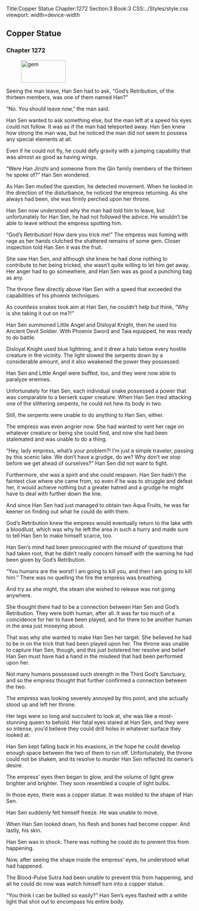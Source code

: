 Title:Copper Statue 
Chapter:1272 
Section:3 
Book:3 
CSS:../Styles/style.css 
viewport: width=device-width
  
## Copper Statue
### Chapter 1272 
<figure>
	<img src="../Images/gem.gif" alt="gem" id="gem" width="120" height="60" />
</figure>
  

  
  Seeing the man leave, Han Sen had to ask, “God’s Retribution, of the thirteen members, was one of them named Han?”

“No. You should leave now,” the man said.

Han Sen wanted to ask something else, but the man left at a speed his eyes could not follow. It was as if the man had teleported away. Han Sen knew how strong the man was, but he noticed the man did not seem to possess any special elements at all.

Even if he could not fly, he could defy gravity with a jumping capability that was almost as good as having wings.

“Were Han Jinzhi and someone from the Qin family members of the thirteen he spoke of?” Han Sen wondered.

As Han Sen mulled the question, he detected movement. When he looked in the direction of the disturbance, he noticed the empress returning. As she always had been, she was firmly perched upon her throne.

Han Sen now understood why the man had told him to leave, but unfortunately for Han Sen, he had not followed the advice. He wouldn’t be able to leave without the empress spotting him.

“God’s Retribution! How dare you trick me!” The empress was fuming with rage as her hands clutched the shattered remains of some gem. Closer inspection told Han Sen it was the fruit.

She saw Han Sen, and although she knew he had done nothing to contribute to her being tricked, she wasn’t quite willing to let him get away. Her anger had to go somewhere, and Han Sen was as good a punching bag as any.

The throne flew directly above Han Sen with a speed that exceeded the capabilities of his phoenix techniques.

As countless snakes took aim at Han Sen, he couldn’t help but think, “Why is she taking it out on me?!”

Han Sen summoned Little Angel and Disloyal Knight, then he used his Ancient Devil Soldier. With Phoenix Sword and Taia equipped, he was ready to do battle.

Disloyal Knight used blue lightning, and it drew a halo below every hostile creature in the vicinity. The light slowed the serpents down by a considerable amount, and it also weakened the power they possessed.

Han Sen and Little Angel were buffed, too, and they were now able to paralyze enemies.

Unfortunately for Han Sen, each individual snake possessed a power that was comparable to a berserk super creature. When Han Sen tried attacking one of the slithering serpents, he could not hew its body in two.

Still, the serpents were unable to do anything to Han Sen, either.

The empress was even angrier now. She had wanted to vent her rage on whatever creature or being she could find, and now she had been stalemated and was unable to do a thing.

“Hey, lady empress, what’s your problem?! I’m just a simple traveler, passing by this scenic lake. We don’t have a grudge, do we? Why don’t we stop before we get ahead of ourselves?” Han Sen did not want to fight.

Furthermore, she was a spirit and she could respawn. Han Sen hadn’t the faintest clue where she came from, so even if he was to struggle and defeat her, it would achieve nothing but a greater hatred and a grudge he might have to deal with further down the line.

And since Han Sen had just managed to obtain two Aqua Fruits, he was far keener on finding out what he could do with them.

God’s Retribution knew the empress would eventually return to the lake with a bloodlust, which was why he left the area in such a hurry and made sure to tell Han Sen to make himself scarce, too.

Han Sen’s mind had been preoccupied with the mound of questions that had taken root, that he didn’t really concern himself with the warning he had been given by God’s Retribution.

“You humans are the worst! I am going to kill you, and then I am going to kill him.” There was no quelling the fire the empress was breathing.

And try as she might, the steam she wished to release was not going anywhere.

She thought there had to be a connection between Han Sen and God’s Retribution. They were both human, after all. It was far too much of a coincidence for her to have been played, and for there to be another human in the area just moseying about.

That was why she wanted to make Han Sen her target. She believed he had to be in on the trick that had been played upon her. The throne was unable to capture Han Sen, though, and this just bolstered her resolve and belief Han Sen must have had a hand in the misdeed that had been performed upon her.

Not many humans possessed such strength in the Third God’s Sanctuary, and so the empress thought that further confirmed a connection between the two.

The empress was looking severely annoyed by this point, and she actually stood up and left her throne.

Her legs were so long and succulent to look at, she was like a most-stunning queen to behold. Her fatal eyes stared at Han Sen, and they were so intense, you’d believe they could drill holes in whatever surface they looked at.

Han Sen kept falling back in his evasions, in the hope he could develop enough space between the two of them to run off. Unfortunately, the throne could not be shaken, and its resolve to murder Han Sen reflected its owner’s desire.

The empress’ eyes then began to glow, and the volume of light grew brighter and brighter. They soon resembled a couple of light bulbs.

In those eyes, there was a copper statue. It was molded to the shape of Han Sen.

Han Sen suddenly felt himself freeze. He was unable to move.

When Han Sen looked down, his flesh and bones had become copper. And lastly, his skin.

Han Sen was in shock. There was nothing he could do to prevent this from happening.

Now, after seeing the shape inside the empress’ eyes, he understood what had happened.

The Blood-Pulse Sutra had been unable to prevent this from happening, and all he could do now was watch himself turn into a copper statue.

“You think I can be bullied so easily?” Han Sen’s eyes flashed with a white light that shot out to encompass his entire body.
